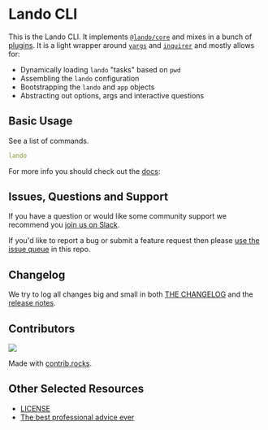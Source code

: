 # Lando CLI

This is the Lando CLI. It implements [`@lando/core`](https://github.com/lando/lando/tree/main/plugins) and mixes in a bunch of [plugins](https://github.com/lando/core). It is a light wrapper around  [`yargs`](https://www.npmjs.com/package/yargs) and [`inquirer`](https://www.npmjs.com/package/inquirer) and mostly allows for:

* Dynamically loading `lando` "tasks" based on `pwd`
* Assembling the `lando` configuration
* Bootstrapping the `lando` and `app` objects
* Abstracting out options, args and interactive questions

## Basic Usage

See a list of commands.

```yaml
lando
```

For more info you should check out the [docs](https://docs.lando.dev/cli):

## Issues, Questions and Support

If you have a question or would like some community support we recommend you [join us on Slack](https://launchpass.com/devwithlando).

If you'd like to report a bug or submit a feature request then please [use the issue queue](https://github.com/lando/cli/issues/new/choose) in this repo.

## Changelog

We try to log all changes big and small in both [THE CHANGELOG](https://github.com/lando/cli/blob/main/CHANGELOG.md) and the [release notes](https://github.com/lando/cli/releases).

## Contributors

<a href="https://github.com/lando/cli/graphs/contributors">
  <img src="https://contrib.rocks/image?repo=lando/cli" />
</a>

Made with [contrib.rocks](https://contrib.rocks).

## Other Selected Resources

* [LICENSE](https://github.com/lando/cli/blob/main/LICENSE.md)
* [The best professional advice ever](https://www.youtube.com/watch?v=tkBVDh7my9Q)
